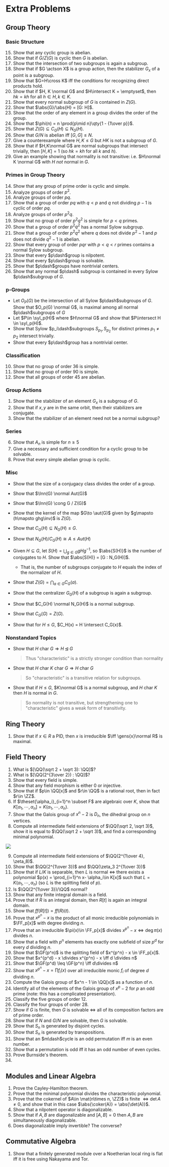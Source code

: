 # Extra Problems

## Group Theory

### Basic Structure


15. Show that any cyclic group is abelian.
16. Show that if $G/Z(G)$ is cyclic then $G$ is abelian.
17. Show that the intersection of two subgroups is again a subgroup.
18. Show that if $G \actson X$ is a group action, then the stabilizer $G_x$ of a point is a subgroup.
4. Show that $G=H\cross K$ iff the conditions for recognizing direct products hold.
5. Show that if $H, K \normal G$ and $H\intersect K = \emptyset$, then $hk=kh$ for all $h\in H,k\in K$.
10. Show that every normal subgroup of $G$ is contained in $Z(G)$.
14. Show that $\abs{G}/\abs{H} = [G: H]$.
15. Show that the order of any element in a group divides the order of the group.
16. Show that $\phi(n) = n \prod{p\mid n}\qty{1 - {1\over p}}$.
17. Show that $Z(G) \subseteq C_G(H) \subseteq N_G(H)$.
18. Show that $G/N$ is abelian iff $[G, G] \leq N$.
19. Give a counterexample where $H,K\leq G$ but $HK$ is not a subgroup of $G$.
20. Show that if $H,K\normal G$ are normal subgroups that intersect trivially, then $[H, K] = 1$ (so $hk = kh$ for all $k$ and $h$).
21. Give an example showing that normality is not transitive: i.e. $H\normal K \normal G$ with $H$ *not* normal in $G$.

### Primes in Group Theory

14. Show that any group of prime order is cyclic and simple.
4. Analyze groups of order $p^2$.
7. Analyze groups of order $pq$.
8. Show that a group of order $pq$ with $q<p$ and $q$ not dividing $p-1$ is cyclic of order $pq$.
8. Analyze groups of order $p^2 q$.
9. Show that no group of order $p^2 q^2$ is simple for $p<q$ primes.
9. Show that a group of order $p^2 q^2$ has a normal Sylow subgroup. 
9. Show that a group of order $p^2 q^2$ where $q$ does not divide $p^2-1$ and $p$ does not divide $q^2-1$ is abelian.
10. Show that every group of order $pqr$ with $p<q<r$ primes contains a normal Sylow subgroup.
10. Show that every $p\dash$group is nilpotent.
10. Show that every $p\dash$group is solvable.
8. Show that $p\dash$groups have nontrivial centers.
9. Show that any normal $p\dash$ subgroup is contained in every Sylow $p\dash$subgroup of $G$.

### p-Groups

- Let $O_P(G)$ be the intersection of all Sylow $p\dash$subgroups of $G$.
  Show that $O_p(G) \normal G$, is maximal among all normal $p\dash$subgroups of $G$
- Let $P\in \syl_p(H)$ where $H\normal G$ and show that $P\intersect H \in \syl_p(H)$.
- Show that Sylow $p_i\dash$subgroups $S_{p_1}, S_{p_2}$ for distinct primes $p_1\neq p_2$ intersect trivially.
- Show that every $p\dash$group has a nontrivial center.

### Classification

10. Show that no group of order 36 is simple.
10. Show that no group of order 90 is simple.
11. Show that all groups of order 45 are abelian.

### Group Actions

1. Show that the stabilizer of an element $G_x$ is a subgroup of $G$.
2. Show that if $x, y$ are in the same orbit, then their stabilizers are conjugate.
3. Show that the stabilizer of an element need not be a normal subgroup?

### Series

6. Show that $A_n$ is simple for $n\geq 5$
8. Give a necessary and sufficient condition for a cyclic group to be solvable.
9. Prove that every simple abelian group is cyclic.

### Misc

- Show that the size of a conjugacy class divides the order of a group.

- Show that $\Inn(G) \normal Aut(G)$

- Show that $\Inn(G) \cong G / Z(G)$

- Show that the kernel of the map $G\to \aut(G)$ given by $g\mapsto (h\mapsto ghg\inv)$ is $Z(G)$.

- Show that $C_G(H) \subseteq N_G(H) \leq G$.

- Show that $N_G(H) / C_G(H) \cong A \leq Aut(H)$

- Given $H\subseteq G$, let $S(H)= \bigcup_{g\in G} gHg^{-1}$, so $\abs{S(H)}$ is the number of conjugates to $H$. 
  Show that $\abs{S(H)} = [G : N_G(H)]$.
  - That is, the number of subgroups conjugate to $H$ equals the index of the normalizer of $H$.

- Show that $Z(G) = \bigcap_{a\in G} C_G(a)$.

- Show that the centralizer $G_G(H)$ of a subgroup is again a subgroup.

- Show that $C_G(H) \normal N_G(H)$ is a normal subgroup.

- Show that $C_G(G) = Z(G)$.

- Show that for $H\leq G$, $C_H(x) = H \intersect C_G(x)$.

### Nonstandard Topics

- Show that $H~\text{char}~G \Rightarrow H \unlhd G$
  
  > Thus "characteristic" is a strictly stronger condition than normality

- Show that $H ~\text{char}~ K ~\text{char}~G \Rightarrow H ~\text{char}~ G$
  
  > So "characteristic" is a transitive relation for subgroups.

- Show that if $H \leq G$, $K\normal G$ is a normal subgroup, and $H~\text{char}~K$ then $H$ is normal in  $G$.

  > So normality is not transitive, but strengthening one to "characteristic" gives a weak form of transitivity.

## Ring Theory

1. Show that if $x\in R$ a PID, then $x$ is irreducible $\iff \gens{x}\normal R$ is maximal.

## Field Theory

1. What is $[\QQ(\sqrt 2 + \sqrt 3): \QQ]$?
2. What is $[\QQ(2^{3\over 2}) : \QQ]$?
3. Show that every field is simple.
4. Show that any field morphism is either 0 or injective.
5. Show that if $p\in \QQ[x]$ and $r\in \QQ$ is a rational root, then in fact $r\in \ZZ$.
6. If $\theset{\alpha_i}_{i=1}^n \subset F$ are algebraic over $K$, show that $K[\alpha_1, \cdots, \alpha_n] = K(\alpha_1, \cdots, \alpha_n)$.
7. Show that the Galois group of $x^n - 2$ is $D_n$, the dihedral group on $n$ vertices.
8. Compute all intermediate field extensions of $\QQ(\sqrt 2, \sqrt 3)$, show it is equal to $\QQ(\sqrt 2 + \sqrt 3)$, and find a corresponding minimal polynomial.
 
![](figures/image_2020-06-01-20-56-35.png)

9. Compute all intermediate field extensions of $\QQ(2^{1\over 4}, \zeta_8)$.
10. Show that $\QQ(2^{1\over 3})$ and $\QQ(\zeta_3 2^{1\over 3})$
11. Show that if $L/K$ is separable, then $L$ is normal $\iff$ there exists a polynomial $p(x) = \prod_{i=1}^n x- \alpha_i\in K[x]$ such that $L = K(\alpha_1, \cdots, \alpha_n)$ (so $L$ is the splitting field of $p$).
12. Is $\QQ(2^{1\over 3})/\QQ$ normal? 
13. Show that any finite integral domain is a field.
14. Prove that if $R$ is an integral domain, then $R[t]$ is again an integral domain.
15. Show that $ff(R[t]) = ff(R)(t)$.
16. Prove that $x^{p^n}-x$ is the product of all monic irreducible polynomials in $\FF_p[x]$ with degree dividing $n$.
17. Prove that an irreducible $\pi(x)\in \FF_p[x]$ divides $x^{p^n}-x \iff \deg \pi(x)$ divides $n$.
18. Show that a field with $p^n$ elements has exactly one subfield of size $p^d$ for every $d$ dividing $n$.
19. Show that  $\GF(p^n)$ is the splitting field of $x^{p^n} - x \in \FF_p[x]$.
20. Show that $x^{p^d} - x \divides x^{p^n} - x \iff d \divides n$
21. Show that $\GF(p^d) \leq \GF(p^n) \iff d\divides n$
22. Show that $x^{p^n} - x = \prod f_i(x)$ over all irreducible monic $f_i$ of degree $d$ dividing $n$.
23. Compute the Galois group of $x^n - 1 \in \QQ[x]$ as a function of $n$.
24. Identify all of the elements of the Galois group of $x^p-2$ for $p$ an odd prime (note: this has a complicated presentation).
25. Classify the five groups of order 12.
25. Classify the four groups of order 28.
26. Show if $G$ is finite, then $G$ is solvable $\iff$ all of its composition factors are of prime order.
27. Show that if $N$ and $G/N$ are solvable, then $G$ is solvable.
28. Show that $S_n$ is generated by disjoint cycles.
28. Show that $S_n$ is generated by transpositions.
29. Show that an $m\dash$cycle is an odd permutation iff $m$ is an even number.
30. Show that a permutation is odd iff it has an odd number of even cycles.
31. Prove Burnside's theorem.
32. 

## Modules and Linear Algebra

1. Prove the Cayley-Hamilton theorem.
2. Prove that the minimal polynomial divides the characteristic polynomial.
3. Prove that the cokernel of $A\in \mat(n\times n, \ZZ)$ is finite $\iff \det A \neq 0$, and show that in this case $\abs{\coker(A)} = \abs{\det(A)}$.
4. Show that a nilpotent operator is diagonalizable.
5. Show that if $A,B$ are diagonalizable and $[A, B] = 0$ then $A,B$ are simultaneously diagonalizable.
6. Does diagonalizable imply invertible? The converse?

## Commutative Algebra

1. Show that a finitely generated module over a Noetherian local ring is flat iff it is free using Nakayama and Tor.
